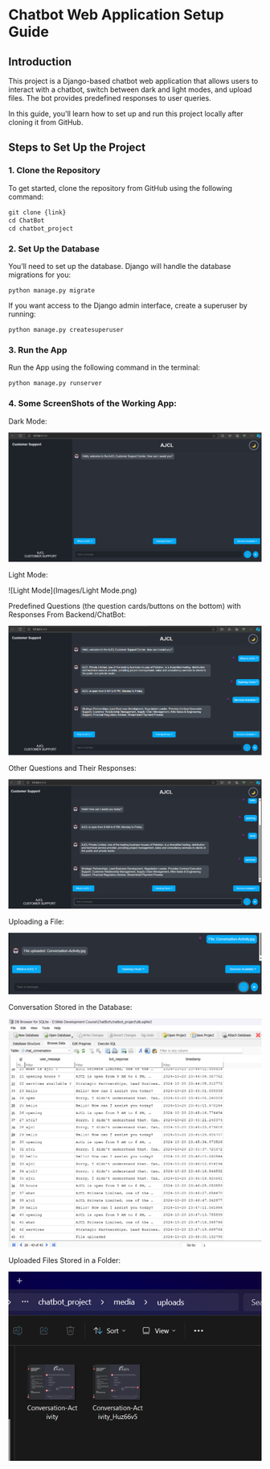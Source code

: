 # Chatbot Web Application Setup Guide

## Introduction

This project is a Django-based chatbot web application that allows users to interact with a chatbot, switch between dark and light modes, and upload files. The bot provides predefined responses to user queries.

In this guide, you'll learn how to set up and run this project locally after cloning it from GitHub.

## Steps to Set Up the Project

### 1. Clone the Repository

To get started, clone the repository from GitHub using the following command:

```
git clone {link}
cd ChatBot
cd chatbot_project
```

### 2. Set Up the Database
You’ll need to set up the database. Django will handle the database migrations for you:

```
python manage.py migrate
```

If you want access to the Django admin interface, create a superuser by running:

```
python manage.py createsuperuser
```

### 3. Run the App
Run the App using the following command in the terminal:

```
python manage.py runserver
```

### 4. Some ScreenShots of the Working App: 

Dark Mode:

![Dark Mode](Images/Dark-Mode.png)

Light Mode:

![Light Mode](Images/Light Mode.png)

Predefined Questions (the question cards/buttons on the bottom) with Responses From Backend/ChatBot:

![Predefined Questions](Images/Predefined-Questions.png)

Other Questions and Their Responses:

![Other Questions](Images/Other_questions.png)

Uploading a File:

![File Upload](Images/File-upload.png)

Conversation Stored in the Database:

![Conversation in Database](Images/Conversation_database.png)

Uploaded Files Stored in a Folder:

![Saved Files](Images/save_uploaded_files.png)
